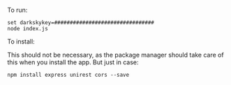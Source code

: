 
To run:

```batchfile
set darkskykey=################################
node index.js
```

To install:

This should not be necessary, as the package manager should take care of this when you install the app.  But just in case:

```batchfile
npm install express unirest cors --save
```
